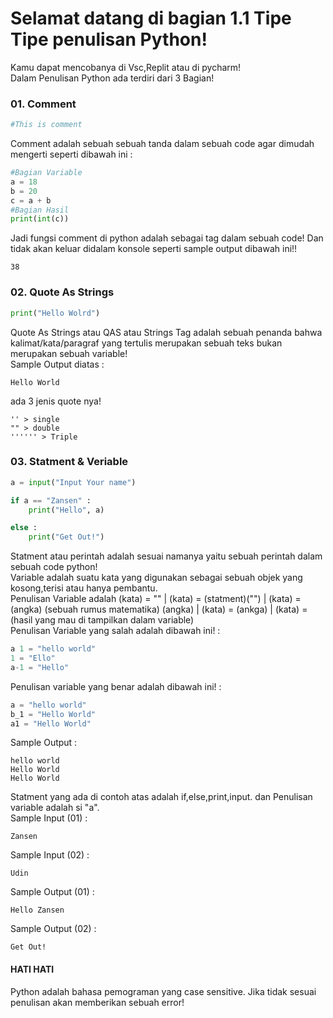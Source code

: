 # Selamat datang di bagian 1.1 Tipe Tipe penulisan Python!

Kamu dapat mencobanya di Vsc,Replit atau di pycharm!<br>
Dalam Penulisan Python ada terdiri dari 3 Bagian!<br>

### 01. Comment
```py
#This is comment
```
Comment adalah sebuah sebuah tanda dalam sebuah code agar dimudah mengerti seperti dibawah ini : <br>


```py
#Bagian Variable
a = 18
b = 20
c = a + b
#Bagian Hasil
print(int(c))
```
Jadi fungsi comment di python adalah sebagai tag dalam sebuah code! Dan tidak akan keluar didalam konsole seperti sample output dibawah ini!!<br>
```
38
```

### 02. Quote As Strings
```py
print("Hello Wolrd")
```
Quote As Strings atau QAS atau Strings Tag adalah sebuah penanda bahwa kalimat/kata/paragraf yang tertulis merupakan sebuah teks bukan merupakan sebuah variable!<br>
Sample Output diatas :<br>
```
Hello World
```

ada 3 jenis quote nya!
```
'' > single
"" > double
'''''' > Triple
```
### 03. Statment & Veriable
```py
a = input("Input Your name")

if a == "Zansen" :
    print("Hello", a)

else :
    print("Get Out!")
```
Statment atau perintah adalah sesuai namanya yaitu sebuah perintah dalam sebuah code python!<br>
Variable adalah suatu kata yang digunakan sebagai sebuah objek yang kosong,terisi atau hanya pembantu.<br>
Penulisan Variable adalah (kata) = "" | (kata) = (statment)("") | (kata) = (angka) (sebuah rumus matematika) (angka) | (kata) = (ankga) | (kata) = (hasil yang mau di tampilkan dalam variable)<br>
Penulisan Variable yang salah adalah dibawah ini! :<br>
```py
a 1 = "hello world"
1 = "Ello"
a-1 = "Hello"
```
Penulisan variable yang benar adalah dibawah ini! : <br>
```py
a = "hello world"
b_1 = "Hello World"
a1 = "Hello World"
```
Sample Output : <br>
```
hello world
Hello World
Hello World
```
Statment yang ada di contoh atas adalah if,else,print,input. dan Penulisan variable adalah si "a".<br>
Sample Input (01) :<br>
```
Zansen
```
Sample Input (02) :<br>
```
Udin
```
Sample Output (01) : <br>
```
Hello Zansen
```
Sample Output (02) : <br>
```
Get Out!
```

#### HATI HATI
Python adalah bahasa pemograman yang case sensitive. Jika tidak sesuai penulisan akan memberikan sebuah error!
